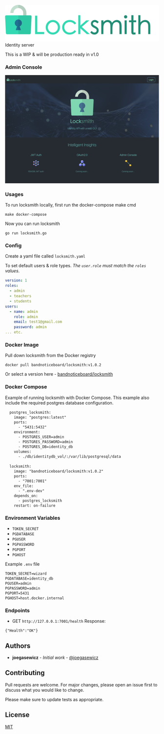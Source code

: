 ![Locksmith](public/img/locksmith-logo.png?raw=true "Locksmith")
Identity server

This is a WIP & will be production ready in v1.0

### Admin Console
![Admin Console](public/img/screenshot-1.png?raw=true "Admin Console")

### Usages
To run locksmith locally, first run the docker-compose make cmd
```
make docker-compose
```

Now you can run locksmith
```
go run locksmith.go
```

### Config
Create a yaml file called `locksmith.yaml`

To set default users & role types. *The `user.role` must 
match the `roles` values*.
```yaml
version: 1
roles:
  - admin
  - teachers
  - students
users:
  - name: admin
    role: admin
    email: test1@gmail.com
    password: admin
... etc.
```

### Docker Image
Pull down locksmith from the Docker registry 
```
docker pull bandnoticeboard/locksmith:v1.0.2
```

Or select a version here - [bandnoticeboard/locksmith](https://hub.docker.com/r/bandnoticeboard/locksmith)

### Docker Compose
Example of running locksmith with Docker Compose.
This example also include the required postgres database configuration.
```
  postgres_locksmith:
    image: "postgres:latest"
    ports:
      - "5431:5432"
    environment:
      - POSTGRES_USER=admin
      - POSTGRES_PASSWORD=admin
      - POSTGRES_DB=identity_db
    volumes:
      - ./db/identitydb_vol/:/var/lib/postgresql/data

  locksmith:
    image: "bandnoticeboard/locksmith:v1.0.2"
    ports:
      - "7001:7001"
    env_file:
      - ".env-dev"
    depends_on:
      - postgres_locksmith
    restart: on-failure
```

### Environment Variables
- `TOKEN_SECRET`
- `PGDATABASE`
- `PGUSER`
- `PGPASSWORD` 
- `PGPORT`
- `PGHOST`

Example `.env` file
```text
TOKEN_SECRET=wizard
PGDATABASE=identity_db
PGUSER=admin
PGPASSWORD=admin
PGPORT=5431
PGHOST=host.docker.internal
```

### Endpoints
- GET `http://127.0.0.1:7001/health`
Response:
```
{"Health":"OK"}
```
## Authors

* **joegasewicz** - *Initial work* - [@joegasewicz](https://twitter.com/joegasewicz)

## Contributing
Pull requests are welcome. For major changes, please open an issue first to discuss what you would like to change.

Please make sure to update tests as appropriate.
## License
[MIT](https://choosealicense.com/licenses/mit/)